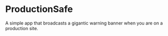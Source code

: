 ProductionSafe
==============

A simple app that broadcasts a gigantic warning banner when you are on a production site.
